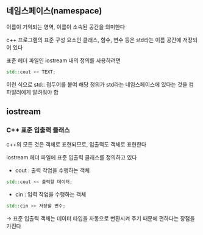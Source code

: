 ## 네임스페이스(namespace)

이름이 기억되는 영역, 이름이 소속된 공간을 의미한다

c++ 프로그램의 표준 구성 요소인 클래스, 함수, 변수 등은 std라는 이름 공간에 저장되어 있다

표준 헤더 파일인 iostream 내의 정의를 사용하려면 

```cpp
std::cout << TEXT;
```

이런 식으로 std:: 접두어를 붙여 해당 정의가 std라는 네임스페이스에 있다는 것을 컴파일러에게 알려줘야 함

## iostream

### C++ 표준 입출력 클래스

c++의 모든 것은 객체로 표현되므로, 입출력도 객체로 표현한다

iostream 헤더 파일에 표준 입출력 클래스를 정의하고 있다

- cout : 출력 작업을 수행하는 객체

```cpp
std::cout << 출력할 데이터;
```

- cin : 입력 작업을 수행하는 객체

```cpp
std::cin >> 저장할 변수;
```

→ 표준 입출력 객체는 데이터 타입을 자동으로 변환시켜 주기 때문에 편하다는 장점을 가진다